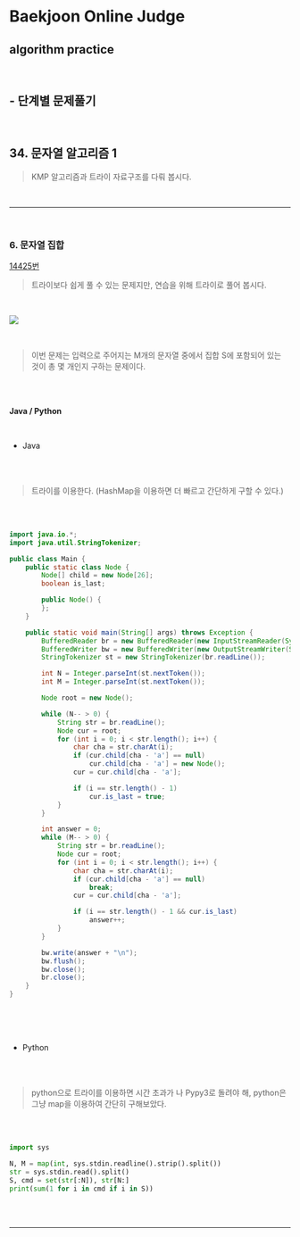 # Baekjoon Online Judge

## algorithm practice

<br>

## - 단계별 문제풀기

<br>

## 34. 문자열 알고리즘 1

> KMP 알고리즘과 트라이 자료구조를 다뤄 봅시다.

<br>

---

<br>

### 6. 문자열 집합
[14425번](https://www.acmicpc.net/problem/14425)
> 트라이보다 쉽게 풀 수 있는 문제지만, 연습을 위해 트라이로 풀어 봅시다.

<br>

![](https://images.velog.io/images/jini_eun/post/41b8628f-0f72-48d0-9cc6-4a2c335eacbc/image.png)

<br>

> 이번 문제는 입력으로 주어지는 M개의 문자열 중에서 집합 S에 포함되어 있는 것이 총 몇 개인지 구하는 문제이다.

<br><br>

**Java / Python**

<br>

- Java

<br><br>

> 트라이를 이용한다. (HashMap을 이용하면 더 빠르고 간단하게 구할 수 있다.)

<br><br>

```java
import java.io.*;
import java.util.StringTokenizer;

public class Main {
	public static class Node {
		Node[] child = new Node[26];
		boolean is_last;

		public Node() {
		};
	}

	public static void main(String[] args) throws Exception {
		BufferedReader br = new BufferedReader(new InputStreamReader(System.in));
		BufferedWriter bw = new BufferedWriter(new OutputStreamWriter(System.out));
		StringTokenizer st = new StringTokenizer(br.readLine());

		int N = Integer.parseInt(st.nextToken());
		int M = Integer.parseInt(st.nextToken());

		Node root = new Node();

		while (N-- > 0) {
			String str = br.readLine();
			Node cur = root;
			for (int i = 0; i < str.length(); i++) {
				char cha = str.charAt(i);
				if (cur.child[cha - 'a'] == null)
					cur.child[cha - 'a'] = new Node();
				cur = cur.child[cha - 'a'];

				if (i == str.length() - 1)
					cur.is_last = true;
			}
		}

		int answer = 0;
		while (M-- > 0) {
			String str = br.readLine();
			Node cur = root;
			for (int i = 0; i < str.length(); i++) {
				char cha = str.charAt(i);
				if (cur.child[cha - 'a'] == null)
					break;
				cur = cur.child[cha - 'a'];

				if (i == str.length() - 1 && cur.is_last)
					answer++;
			}
		}

		bw.write(answer + "\n");
		bw.flush();
		bw.close();
		br.close();
	}
}
```

<br><br><br>

- Python

<br><br>

> python으로 트라이를 이용하면 시간 초과가 나 Pypy3로 돌려야 해, python은 그냥 map을 이용하여 간단히 구해보았다. 

<br><br>

```python
import sys

N, M = map(int, sys.stdin.readline().strip().split())
str = sys.stdin.read().split()
S, cmd = set(str[:N]), str[N:]
print(sum(1 for i in cmd if i in S))
```

<br><br>

---

<br>
